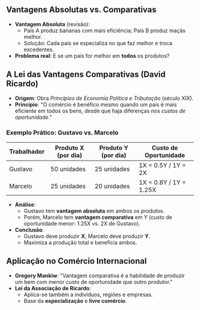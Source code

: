## Vantagens Absolutas vs. Comparativas  
- **Vantagem Absoluta** (revisão):  
  - País A produz bananas com mais eficiência; País B produz maçãs melhor.  
  - Solução: Cada país se especializa no que faz melhor e troca excedentes.  
- **Problema real**: E se um país for melhor em **todos** os produtos?  

## A Lei das Vantagens Comparativas (David Ricardo)  
- **Origem**: Obra *Princípios de Economia Política e Tributação* (século XIX).  
- **Princípio**: "O comércio é benéfico mesmo quando um país é mais eficiente em todos os bens, desde que haja diferenças nos *custos de oportunidade*."  

### Exemplo Prático: Gustavo vs. Marcelo  
| **Trabalhador** | **Produto X (por dia)** | **Produto Y (por dia)** | **Custo de Oportunidade** |  
|-----------------|-------------------------|-------------------------|---------------------------|  
| Gustavo         | 50 unidades             | 25 unidades             | 1X = 0.5Y / 1Y = 2X       |  
| Marcelo         | 25 unidades             | 20 unidades             | 1X = 0.8Y / 1Y = 1.25X    |  

- **Análise**:  
  - Gustavo tem **vantagem absoluta** em ambos os produtos.  
  - Porém, Marcelo tem **vantagem comparativa** em Y (custo de oportunidade menor: 1.25X vs. 2X de Gustavo).  
- **Conclusão**:  
  - Gustavo deve produzir **X**; Marcelo deve produzir **Y**.  
  - Maximiza a produção total e beneficia ambos.  

## Aplicação no Comércio Internacional  
- **Gregory Mankiw**: "Vantagem comparativa é a habilidade de produzir um bem com menor custo de oportunidade que outro produtor."  
- **Lei da Associação de Ricardo**:  
  - Aplica-se também a indivíduos, regiões e empresas.  
  - Base da **especialização** e **livre comércio**.  

